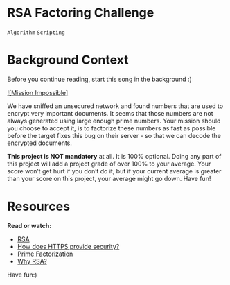 # RSA Factoring Challenge
`Algorithm`
`Scripting`

# Background Context
Before you continue reading, start this song in the background :)

[![Mission Impossible]]({https://youtu.be/tGSUjuSBt1A} "Mission Impossible")

We have sniffed an unsecured network and found numbers that are used to encrypt very important documents. It seems that those numbers are not always generated using large enough prime numbers. Your mission should you choose to accept it, is to factorize these numbers as fast as possible before the target fixes this bug on their server - so that we can decode the encrypted documents.

**This project is NOT mandatory** at all. It is 100% optional. Doing any part of this project will add a project grade of over 100% to your average. Your score won’t get hurt if you don’t do it, but if your current average is greater than your score on this project, your average might go down. Have fun!

# Resources

**Read or watch:**

* [RSA](https://intranet.alxswe.com/rltoken/VvijGiyWnPt8LDZjICgl1w)
* [How does HTTPS provide security?](https://intranet.alxswe.com/rltoken/vNd9XWDEu1mgexyIGDMaXQ)
* [Prime Factorization](https://intranet.alxswe.com/rltoken/kYixcru2uFRtLzb29NjiHg)
* [Why RSA?](https://intranet.alxswe.com/rltoken/JM9Zrnja-XCQwm5kEzr_xA)

Have fun:)
